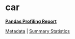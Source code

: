 # car

[**Pandas Profiling Report**](../docs_sources/profile/car.html)

[Metadata](metadata.yaml) | [Summary Statistics](summary_stats.csv)

